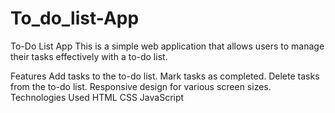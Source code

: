# To_do_list-App
To-Do List App
This is a simple web application that allows users to manage their tasks effectively with a to-do list.


Features
Add tasks to the to-do list.
Mark tasks as completed.
Delete tasks from the to-do list.
Responsive design for various screen sizes.
Technologies Used
HTML
CSS
JavaScript
